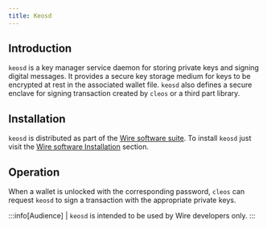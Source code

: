 ```yaml
---
title: Keosd
---
```


## Introduction

`keosd` is a key manager service daemon for storing private keys and signing digital messages. It provides a secure key storage medium for keys to be encrypted at rest in the associated wallet file. `keosd` also defines a secure enclave for signing transaction created by `cleos` or a third part library.

## Installation

`keosd` is distributed as part of the [Wire software suite](https://github.com/siliconswampio/wire-eosio/blob/master/README.md). To install `keosd` just visit the [Wire software Installation](/docs/getting-started/install-dependencies.md) section.

## Operation

When a wallet is unlocked with the corresponding password, `cleos` can request `keosd` to sign a transaction with the appropriate private keys.

:::info[Audience]
| `keosd` is intended to be used by Wire developers only.
:::